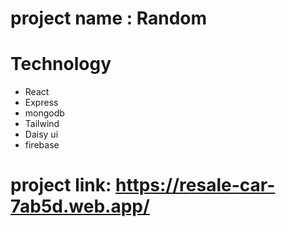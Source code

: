 # project name : Random
# Technology
* React
* Express 
* mongodb
* Tailwind
* Daisy ui
* firebase
# project link: https://resale-car-7ab5d.web.app/
